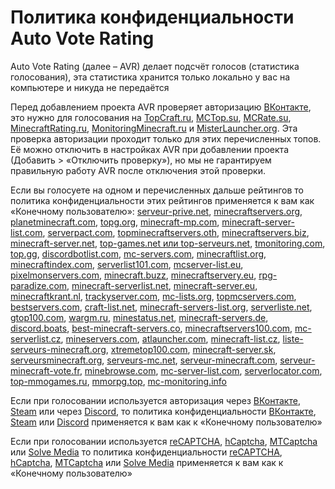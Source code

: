# Политика конфиденциальности Auto Vote Rating
Auto Vote Rating (далее – AVR) делает подсчёт голосов (статистика голосования), эта статистика хранится только локально у вас на компьютере и никуда не передаётся

Перед добавлением проекта AVR проверяет авторизацию [ВКонтакте](https://vk.com/), это нужно для голосования на [TopCraft.ru](http://topcraft.ru/), [MCTop.su](https://mctop.su/), [MCRate.su](http://mcrate.su/), [MinecraftRating.ru](http://minecraftrating.ru/), [MonitoringMinecraft.ru](http://monitoringminecraft.ru/) и [MisterLauncher.org](https://misterlauncher.org/). Эта проверка авторизации проходит только для этих перечисленных топов. Её можно отключить в настройках AVR при добавлении проекта (Добавить > «Отключить проверку»), но мы не гарантируем правильную работу AVR после отключения этой проверки.

Если вы голосуете на одном и перечисленных дальше рейтингов то политика конфиденциальности этих рейтингов применяется к вам как «Конечному пользователю»: [serveur-prive.net](https://serveur-prive.net/cgu), [minecraftservers.org](https://minecraftservers.org/privacy), [planetminecraft.com](https://www.planetminecraft.com/privacy_policy/), [topg.org](https://topg.org/privacy), [minecraft-mp.com](https://minecraft-mp.com/privacy/), [minecraft-server-list.com](https://minecraft-server-list.com/privacy/), [serverpact.com](https://www.serverpact.com/algemene_voorwaarden.htm), [topminecraftservers.oth](https://topminecraftservers.org/privacy.php), [minecraftservers.biz](https://minecraftservers.biz/terms/), [minecraft-server.net](https://minecraft-server.net/page/privacy/), [top-games.net или top-serveurs.net](https://top-games.net/privacy-policy), [tmonitoring.com](https://tmonitoring.com/agreement/), [top.gg](https://top.gg/privacy), [discordbotlist.com](https://discordbotlist.com/privacy), [mc-servers.com](https://mc-servers.com/privacy), [minecraftlist.org](https://minecraftlist.org/privacy-policy), [minecraftindex.com](https://www.minecraft-index.com/privacy), [serverlist101.com](https://serverlist101.com/privacy-policy/), [mcserver-list.eu](https://mcserver-list.eu/pravidla), [pixelmonservers.com](https://pixelmonservers.com/privacy-policy), [minecraft.buzz](https://minecraft.buzz/privacy-policy), [minecraftservery.eu](https://minecraftservery.eu/gdpr), [rpg-paradize.com](https://www.rpg-paradize.com/?page=legal), [minecraft-serverlist.net](https://www.minecraft-serverlist.net/privacy), [minecraft-server.eu](https://minecraft-server.eu/datenschutz), [minecraftkrant.nl](https://www.minecraftkrant.nl/privacy-verklaring), [trackyserver.com](https://www.trackyserver.com/privacy-policy), [mc-lists.org](https://mc-lists.org/privacy), [topmcservers.com](https://topmcservers.com/privacy), [bestservers.com](https://bestservers.com/privacy), [craft-list.net](https://craft-list.net/privacy), [minecraft-servers-list.org](https://www.minecraft-servers-list.org/page/privacy/), [serverliste.net](https://www.serverliste.net/datenschutz), [gtop100.com](https://gtop100.com/site/privacypolicy), [wargm.ru](https://wargm.ru/privacy), [minestatus.net](https://minestatus.net/privacy), [minecraft-servers.de](https://minecraft-servers.de/datenschutz), [discord.boats](https://discord.boats/privacypolicy), [best-minecraft-servers.co](https://best-minecraft-servers.co/privacy), [minecraftservers100.com](https://minecraftservers100.com/privacy), [mc-serverlist.cz](https://mc-serverlist.cz/privacy), [mineservers.com](https://mineservers.com/privacy-policy), [atlauncher.com](https://atlauncher.com/privacy-policy), [minecraft-list.cz](https://www.minecraft-list.cz/gdpr), [liste-serveurs-minecraft.org](https://www.liste-serveurs-minecraft.org/politique-de-confidentialite/), [xtremetop100.com](https://www.xtremetop100.com/privacypolicy.php), [minecraft-server.sk](https://minecraft-server.sk/privacy), [serveursminecraft.org](https://www.serveursminecraft.org/cgu/), [serveurs-mc.net](https://serveurs-mc.net/cgu), [serveur-minecraft.com](https://serveur-minecraft.com/legal/legal), [serveur-minecraft-vote.fr](https://serveur-minecraft-vote.fr/cgu), [minebrowse.com](https://minebrowse.com/disclaimer), [mc-server-list.com](https://mc-server-list.com/privacy/), [serverlocator.com](https://serverlocator.com/privacy-policy), [top-mmogames.ru](https://top-mmogames.ru/privacy-policy), [mmorpg.top](https://mmorpg.top/privacy), [mc-monitoring.info](https://mc-monitoring.info/privacy)

Если при голосовании используется авторизация через [ВКонтакте](https://vk.com/), [Steam](https://store.steampowered.com/) или через [Discord](https://discord.com/), то политика конфиденциальности [ВКонтакте](https://vk.com/privacy), [Steam](https://store.steampowered.com/privacy_agreement/) или [Discord](https://discord.com/privacy) применяется к вам как к «Конечному пользователю»

Если при голосовании используется [reCAPTCHA](https://www.google.com/recaptcha/about/), [hCaptcha](https://www.hcaptcha.com/), [MTCaptcha](https://www.mtcaptcha.com/) или [Solve Media](https://www.solvemedia.com/publishers/captcha-type-in) то политика конфиденциальности [reCAPTCHA](https://www.google.com/intl/ru/policies/privacy/), [hCaptcha](https://www.hcaptcha.com/privacy), [MTCaptcha](https://www.mtcaptcha.com/legal-privacy-captcha) или [Solve Media](https://www.solvemedia.com/privacy_info.html) применяется к вам как к «Конечному пользователю»